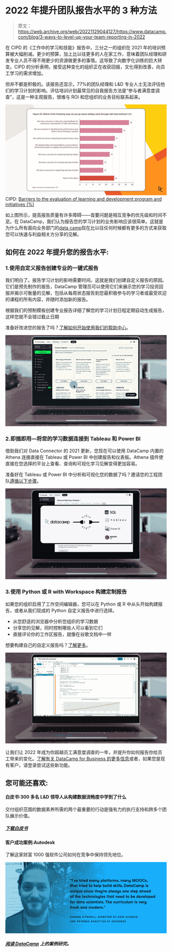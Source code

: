 # 2022 年提升团队报告水平的 3 种方法

> 原文：<https://web.archive.org/web/20221129044127/https://www.datacamp.com/blog/3-ways-to-level-up-your-team-reporting-in-2022>

在 CIPD 的《工作中的学习和技能》报告中，三分之一的组织在 2021 年的培训预算被大幅削减。更少的预算，加上比以往更多的人在家工作，意味着团队经理和研发专业人员不得不用更少的资源做更多的事情。这导致了向数字化训练的巨大转变。CIPD 的分析表明，接受这种变化的组织正在收获回报，文化得到改善，向员工学习的需求增加。

但并不都是积极的。该报告还显示，77%的团队经理和 L&D 专业人士无法评估他们的学习计划的影响。评估培训计划最常见的自我报告方法是“参与者满意度调查”，这是一种主观报告，很难与 ROI 和您组织的业务目标联系起来。

![](img/75a23f15270044fd9dbef4dbc684dc55.png)CIPD: [Barriers to the evaluation of learning and development program and initiatives (%)](https://web.archive.org/web/20220525025912/https://www.cipd.co.uk/knowledge/strategy/development/learning-skills-work#gref)

如上图所示，提高报告质量有许多障碍——首要问题是相互竞争的优先级和时间不足。在 DataCamp，我们认为报告您的学习计划的业务影响应该很简单。这就是为什么所有面向业务部门的[data camp](https://web.archive.org/web/20220525025912/https://www.datacamp.com/groups/business)现在比以往任何时候都有更多的方式来获取您可以快速与利益相关方分享的见解。

## 如何在 2022 年提升您的报告水平:

### 1.使用自定义报告创建专业的一键式报告

我们明白了。报告学习计划的影响需要时间。这就是我们创建自定义报告的原因。它们是预先制作的报告，DataCamp 管理员可以使用它们来展示您的学习投资回报并揭示可衡量的见解，包括从每周状态报告到您最积极参与的学习者或最受欢迎的课程的所有内容，并随时添加新的报告。

根据我们的预制模板创建专业报告详细了解您的学习计划日程定期自动生成报告，这样您就不会错过截止日期

准备好改进您的报告了吗？[了解如何开始使用我们的帮助中心](https://web.archive.org/web/20220525025912/https://support.datacamp.com/hc/en-us/articles/4412251811223-DataCamp-Custom-Reports-An-Overview)。

![](img/01e67900c41b3e1ded150f07199790f9.png)

### 2.即插即用—将您的学习数据连接到 Tableau 和 Power BI

借助我们对 Data Connector 的 2021 更新，您现在可以使用 DataCamp 内置的 Athena 连接直接在 Tableau 或 Power BI 中创建报告和仪表板。Athena 插件使直接在您选择的平台上查看、查询和可视化学习见解变得更加容易。

准备好在 Tableau 或 Power BI 中分析和可视化您的数据了吗？邀请您的工程团队[遵循以下步骤](https://web.archive.org/web/20220525025912/https://enterprise-docs.datacamp.com/data-connector/using-the-data-connector/analyzing-data)。

![](img/c299d13f9c2f114bb7e5d94379c6bb60.png)

### 3.使用 Python 或 R with Workspace 构建定制报告

如果您的组织启用了工作空间编辑器，您可以在 Python 或 R 中从头开始构建报告，或者从我们现成的 Python 自定义报告中进行选择。

*   从您舒适的浏览器中分析您组织的学习数据
*   分享您的见解，同时控制哪些人可以看到它们
*   直接评论你的工作区报告，就像在谷歌文档中一样

想要构建自己的自定义报告吗？[了解更多](https://web.archive.org/web/20220525025912/https://app.datacamp.com/workspace/)。

![](img/35c540aab6053b61924d00dfa9ba56ed.png)

让我们让 2022 年成为你超越员工满意度调查的一年，并提升你如何报告你给员工带来的变化。[了解有关 DataCamp for Business 的更多信息](https://web.archive.org/web/20220525025912/https://www.datacamp.com/groups/business)或者，如果您是现有客户，请登录尝试这些新功能。

## 您可能还喜欢:

#### 白皮书:300 多名 L&D 领导人从构建数据流畅度中学到了什么

交付组织范围的数据素养所需的两个最重要的行动是强有力的执行支持和跨多个团队展示价值。

##### [下载白皮书](https://web.archive.org/web/20220525025912/https://www.datacamp.com/resources/whitepapers/what-300-l-and-d-leaders-have-learned-about-data-fluency)

#### 客户成功案例:Autodesk

了解这家财富 1000 强软件公司如何在竞争中保持领先地位。

![](img/f8c3dca7093888fffa7a780466257615.png)

##### [阅读 DataCamp](https://web.archive.org/web/20220525025912/https://www.datacamp.com/resources/case-studies/autodesk-case-study) 上的案例研究。